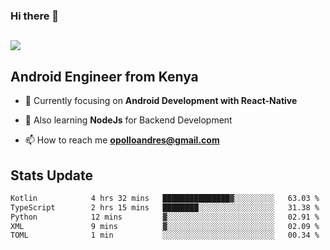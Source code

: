 ### Hi there 👋
<h2 align="left"><img src="https://readme-typing-svg.herokuapp.com?color='blue'&lines=I'm+Andrew+Opollo😊;Welcome+to+my+Github😜"> </h2>

## Android Engineer from Kenya


- 🌱 Currently focusing on **Android Development with React-Native**

- 🔭 Also learning **NodeJs** for Backend Development

- 📫 How to reach me **opolloandres@gmail.com**


## Stats Update
<!--START_SECTION:waka-->

```txt
Kotlin            4 hrs 32 mins   ███████████████▓░░░░░░░░░   63.03 %
TypeScript        2 hrs 15 mins   ████████░░░░░░░░░░░░░░░░░   31.38 %
Python            12 mins         ▓░░░░░░░░░░░░░░░░░░░░░░░░   02.91 %
XML               9 mins          ▓░░░░░░░░░░░░░░░░░░░░░░░░   02.09 %
TOML              1 min           ░░░░░░░░░░░░░░░░░░░░░░░░░   00.34 %
```

<!--END_SECTION:waka-->


